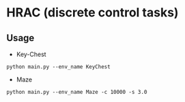 # HRAC (discrete control tasks)

## Usage
- Key-Chest
```
python main.py --env_name KeyChest
```
- Maze
```
python main.py --env_name Maze -c 10000 -s 3.0
```
